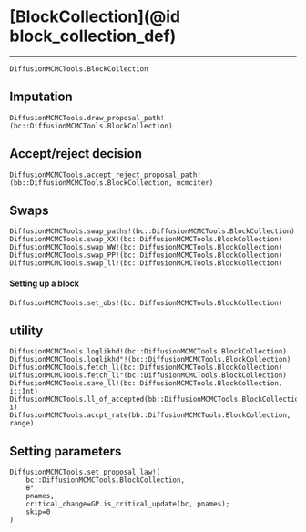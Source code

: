 # [BlockCollection](@id block_collection_def)
*****
```@docs
DiffusionMCMCTools.BlockCollection
```

## Imputation
```@docs
DiffusionMCMCTools.draw_proposal_path!(bc::DiffusionMCMCTools.BlockCollection)
```

## Accept/reject decision
```@docs
DiffusionMCMCTools.accept_reject_proposal_path!(bb::DiffusionMCMCTools.BlockCollection, mcmciter)
```

## Swaps
```@docs
DiffusionMCMCTools.swap_paths!(bc::DiffusionMCMCTools.BlockCollection)
DiffusionMCMCTools.swap_XX!(bc::DiffusionMCMCTools.BlockCollection)
DiffusionMCMCTools.swap_WW!(bc::DiffusionMCMCTools.BlockCollection)
DiffusionMCMCTools.swap_PP!(bc::DiffusionMCMCTools.BlockCollection)
DiffusionMCMCTools.swap_ll!(bc::DiffusionMCMCTools.BlockCollection)
```

#### Setting up a block

```@docs
DiffusionMCMCTools.set_obs!(bc::DiffusionMCMCTools.BlockCollection)
```

## utility
```@docs
DiffusionMCMCTools.loglikhd!(bc::DiffusionMCMCTools.BlockCollection)
DiffusionMCMCTools.loglikhd°!(bc::DiffusionMCMCTools.BlockCollection)
DiffusionMCMCTools.fetch_ll(bc::DiffusionMCMCTools.BlockCollection)
DiffusionMCMCTools.fetch_ll°(bc::DiffusionMCMCTools.BlockCollection)
DiffusionMCMCTools.save_ll!(bc::DiffusionMCMCTools.BlockCollection, i::Int)
DiffusionMCMCTools.ll_of_accepted(bb::DiffusionMCMCTools.BlockCollection, i)
DiffusionMCMCTools.accpt_rate(bb::DiffusionMCMCTools.BlockCollection, range)
```

## Setting parameters
```@docs
DiffusionMCMCTools.set_proposal_law!(
    bc::DiffusionMCMCTools.BlockCollection,
    θ°,
    pnames,
    critical_change=GP.is_critical_update(bc, pnames);
    skip=0
)
```
